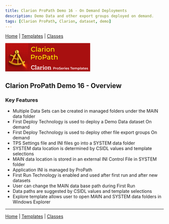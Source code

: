 ```yaml
---
title: Clarion ProPath Demo 16 - On Demand Deployments
description: Demo Data and other export groups deployed on demand.
tags: [Clarion ProPath, Clarion, dataset, demo]
---
```


[Home](../index.md) | [Templates](../templates/index.md) | [Classes](../classes/index.md)

[![ProPath logo](../assets/images/ProPath270x90.png)](https://www.clarionproseries.com/html/propath.html)

## Clarion ProPath Demo 16 - Overview

### Key Features

- Multiple Data Sets can be created in managed folders under the MAIN data folder
- First Deploy Technology is used to deploy a Demo Data dataset On demand
- First Deploy Technology is used to deploy other file export groups On demand
- TPS Settings file and INI files go into a SYSTEM data folder
- SYSTEM data location is determined by CSIDL values and template selections
- MAIN data location is stored in an external INI Control File in SYSTEM folder
- Application INI is managed by ProPath
- First Run Technology is enabled and used after first run and after new datasets
- User can change the MAIN data base path during First Run
- Data paths are suggested by CSIDL values and template selections
- Explore template allows user to open MAIN and SYSTEM data folders in Windows Explorer

---

[Home](../index.md) | [Templates](../templates/index.md) | [Classes](../classes/index.md)
